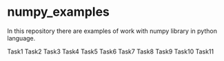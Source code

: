 # numpy_examples
In this repository there are examples of work with numpy library in python language.

Task1 
Task2
Task3
Task4
Task5
Task6
Task7
Task8
Task9
Task10
Task11

